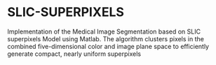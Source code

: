 # SLIC-SUPERPIXELS

Implementation of the Medical Image Segmentation based on SLIC superpixels Model using Matlab. The
algorithm clusters pixels in the combined five-dimensional color and image plane space to efficiently
generate compact, nearly uniform superpixels
